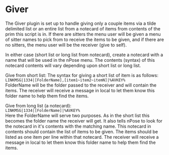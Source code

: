 # Giver

The Giver plugin is set up to handle giving only a couple items via a tilde delimited list or an entire list from a notecard of items from contents of the prim this script is in.  If there are sitters the menu user will be given a menu of sitter names to pick from to receive the items to be given, and if there are no sitters, the menu user will be the receiver (give to self).

In either case (short list or long list from notecard), create a notecard with a name that will be used in the nPose menu.  The contents (syntax) of this notecard contents will vary depending upon short list or long list.

Give from short list:
The syntax for giving a short list of item is as follows:    
`LINKMSG|1334|[FolderName],[item1~item2~itemN]|%AVKEY%`    
FolderName will be the folder passed to the receiver and will contain the items.  The receiver will receive a message in local to let them know this folder name to help them find the items.

Give from long list (a notecard):    
`LINKMSG|1334|[FolderName]|%AVKEY%`   
Here the FolderName will serve two purposes.  As in the short list this becomes the folder name the receiver will get.  It also tells nPose to look for the notecard in it's contents with the matching name.  This notecard in contents should contain the list of items to be given.  The items should be listed as one item per line within that notecard.  The receiver will receive a message in local to let them know this folder name to help them find the items.
